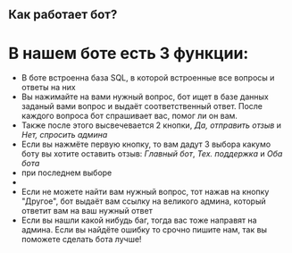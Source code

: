 ## Как работает бот?

# В нашем боте есть 3 функции:

- В боте встроенна база SQL, в которой встроенные все вопросы и ответы на них
- Вы нажимайте на вами нужный вопрос, бот ищет в базе данных заданый вами вопрос и выдаёт соответственный ответ. После каждого вопроса бот спрашивает вас, помог ли он вам.
- Также после этого высвечевается 2 кнопки, *Да, отправить отзыв* и *Нет, спросить админа*
- Если вы нажмёте первую кнопку, то вам дадут 3 выбора какумо боту вы хотите оставить отзыв: *Главный бот*, *Тех. поддержка* и *Оба бота*
- при последнем выборе
- 
- Если не можете найти вам нужный вопрос, тот нажав на кнопку "Другое", бот выдаёт вам ссылку на великого админа, который ответит вам на ваш нужный ответ
- Если вы нашли какой нибудь баг, тогда вас тоже направят на админа. Если вы найдёте ошибку то срочно пишите нам, так вы поможете сделать бота лучше!

